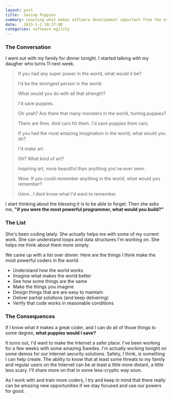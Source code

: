 ```yaml
---
layout: post
title:  Saving Puppies
summary: Learning what makes software development important from the eyes of an 11-year-old girl.
date:   2015-1-2 18:37:00
categories: software agility
---
```


### The Conversation

I went out with my family for dinner tonight.  I started talking with my daugher who turns 11 next week.

> If you had any super power in the world, what would it be?
>
> I'd be the strongest person in the world.
>
> What would you do with all that strength?
> 
> I'd save puppies.
>
> Oh yeah?  Are there that many monsters in the world, hurting puppies?
>
> There are fires.  And cars hit them.  I'd save puppies from cars.
>
> If you had the most amazing imagination in the world, what would you do?
>
> I'd make art.
> 
> Oh?  What kind of art?
>
> Inspiring art, more beautiful than anything you've ever seen.
>
> Wow.  If you could remember anything in the world, what would you remember?
>
> Umm...I dont know what I'd want to remember.

I start thinking about the blessing it is to be able to forget.  Then she asks me, __"if you were the most powerful programmer, what would you build?"__

### The List

She's been coding lately.  She actually helps me with some of my current work.  She can understand loops and data structures I'm working on.  She helps me think about them more simply.

We came up with a list over dinner.  Here are the things I think make the most powerful coders in the world:

* Understand how the world works
* Imagine what makes the world better
* See how some things are the same
* Make the things you imagine
* Design things that are are easy to maintain
* Deliver partial solutions (and keep delivering)
* Verify that code works in reasonable conditions

### The Consequences

If I know what it makes a great coder, and I can do all of those things to some degree, __what puppies would I save?__

It turns out, I'd want to make the Internet a safer place.  I've been working for a few weeks with some amazing Swedes.  I'm actually working tonight on some demos for our Internet security solutions.  Safety, I think, is something I can help create.  The ability to know that at least some threats to my family and regular users on the Internet can be at least a little more distant, a little less scary.  I'll share more on that in some less-cryptic way soon.

As I work with and train more coders, I try and keep in mind that there really can be amazing new opportunities if we stay focused and use our powers for good.